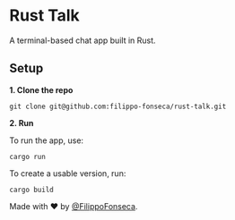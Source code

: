 # Rust Talk

A terminal-based chat app built in Rust.

## Setup

**1. Clone the repo**

```
git clone git@github.com:filippo-fonseca/rust-talk.git
```

**2. Run**

To run the app, use:

```
cargo run
```

To create a usable version, run:

```
cargo build
```

Made with ❤️ by [@FilippoFonseca](https://www.twitter.com/FilippoFonseca).
